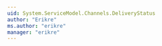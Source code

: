 ```yaml
---
uid: System.ServiceModel.Channels.DeliveryStatus
author: "Erikre"
ms.author: "erikre"
manager: "erikre"
---
```

